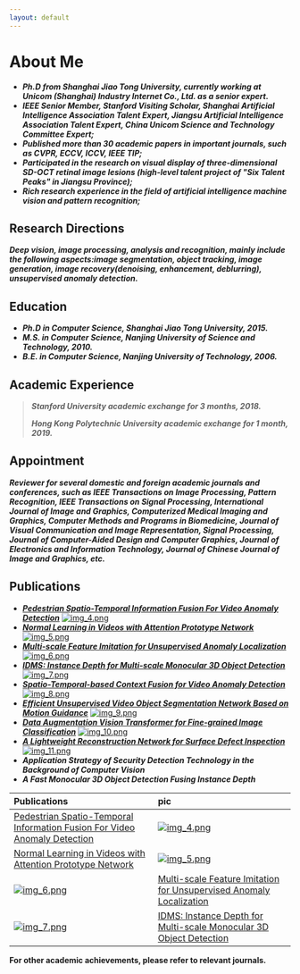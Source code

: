 ```yaml
---
layout: default
---
```


# About Me

* ***Ph.D from Shanghai Jiao Tong University, currently working at Unicom (Shanghai) Industry Internet Co., Ltd. as a
  senior expert.***
* ***IEEE Senior Member, Stanford Visiting Scholar, Shanghai Artificial Intelligence Association Talent Expert, Jiangsu
  Artificial Intelligence Association Talent Expert, China Unicom Science and Technology Committee Expert;***
* ***Published more than 30 academic papers in important journals, such as CVPR, ECCV, ICCV, IEEE TIP;***
* ***Participated in the research on visual display of three-dimensional SD-OCT retinal image lesions (high-level talent
  project of "Six Talent Peaks" in Jiangsu Province);***
* ***Rich research experience in the field of artificial intelligence machine vision and pattern recognition;***

## Research Directions

***Deep vision, image processing, analysis and recognition, mainly include the following aspects:image segmentation,
object tracking, image generation, image recovery(denoising, enhancement, deblurring), unsupervised anomaly
detection.***

## Education

* ***Ph.D in Computer Science, Shanghai Jiao Tong University, 2015.***
* ***M.S. in Computer Science, Nanjing University of Science and Technology, 2010.***
* ***B.E. in Computer Science, Nanjing University of Technology, 2006.***

## Academic Experience

> ***Stanford University academic exchange for 3 months, 2018.***
>
> ***Hong Kong Polytechnic University academic exchange for 1 month, 2019.***

## Appointment

***Reviewer for several domestic and foreign academic journals and conferences, such as IEEE Transactions on Image
Processing,
Pattern Recognition, IEEE Transactions on Signal Processing, International Journal of Image and Graphics, Computerized
Medical Imaging and Graphics, Computer Methods and Programs in Biomedicine, Journal of Visual Communication and Image
Representation, Signal Processing, Journal of Computer-Aided Design and Computer Graphics, Journal of Electronics and
Information Technology, Journal of Chinese Journal of Image and Graphics, etc.***

## Publications

* ***[Pedestrian Spatio-Temporal Information Fusion For Video Anomaly Detection](https://arxiv.org/pdf/2211.10052.pdf)***
  [![img_4.png](img_4.png)](https://arxiv.org/pdf/2211.10052.pdf)
* ***[Normal Learning in Videos with Attention Prototype Network](https://arxiv.org/pdf/2108.11055.pdf)***
  [![img_5.png](img_5.png#pic_right)](https://arxiv.org/pdf/2108.11055.pdf)
* ***[Multi-scale Feature Imitation for Unsupervised Anomaly Localization](https://arxiv.org/pdf/2212.05786.pdf)***
  [![img_6.png](img_6.png)](https://arxiv.org/pdf/2212.05786.pdf)
* ***[IDMS: Instance Depth for Multi-scale Monocular 3D Object Detection](https://arxiv.org/pdf/2212.01528v1.pdf)***
  [![img_7.png](img_7.png)](https://arxiv.org/pdf/2212.01528v1.pdf)
* ***[Spatio-Temporal-based Context Fusion for Video Anomaly Detection](https://arxiv.org/pdf/2210.09572.pdf)***
  [![img_8.png](img_8.png)](https://arxiv.org/pdf/2210.09572.pdf)
* ***[Efficient Unsupervised Video Object Segmentation Network Based on Motion Guidance](https://arxiv.org/pdf/2211.05364.pdf)***
  [![img_9.png](img_9.png)](https://arxiv.org/pdf/2211.05364.pdf)
* ***[Data Augmentation Vision Transformer for Fine-grained Image Classification](https://arxiv.org/pdf/2211.12879.pdf)***
  [![img_10.png](img_10.png)](https://arxiv.org/pdf/2211.12879.pdf)
* ***[A Lightweight Reconstruction Network for Surface Defect Inspection](https://arxiv.org/pdf/2212.12878.pdf)***
  [![img_11.png](img_11.png)](https://arxiv.org/pdf/2212.12878.pdf)
* ***Application Strategy of Security Detection Technology in the Background of Computer Vision***
* ***A Fast Monocular 3D Object Detection Fusing Instance Depth***

| Publications                                                                                                      | pic                                                                                                          |
|:------------------------------------------------------------------------------------------------------------------|:-------------------------------------------------------------------------------------------------------------|
| [Pedestrian Spatio-Temporal Information Fusion For Video Anomaly Detection](https://arxiv.org/pdf/2211.10052.pdf) | [![img_4.png](img_4.png)](https://arxiv.org/pdf/2211.10052.pdf)                                              |
| [Normal Learning in Videos with Attention Prototype Network](https://arxiv.org/pdf/2108.11055.pdf)                | [![img_5.png](img_5.png)](https://arxiv.org/pdf/2108.11055.pdf)                                              |
| [![img_6.png](img_6.png)](https://arxiv.org/pdf/2212.05786.pdf)                                                   | [Multi-scale Feature Imitation for Unsupervised Anomaly Localization](https://arxiv.org/pdf/2212.05786.pdf)  |
| [![img_7.png](img_7.png)](https://arxiv.org/pdf/2212.01528v1.pdf)                                                 | [IDMS: Instance Depth for Multi-scale Monocular 3D Object Detection](https://arxiv.org/pdf/2212.01528v1.pdf) |

**For other academic achievements, please refer to relevant journals.**


